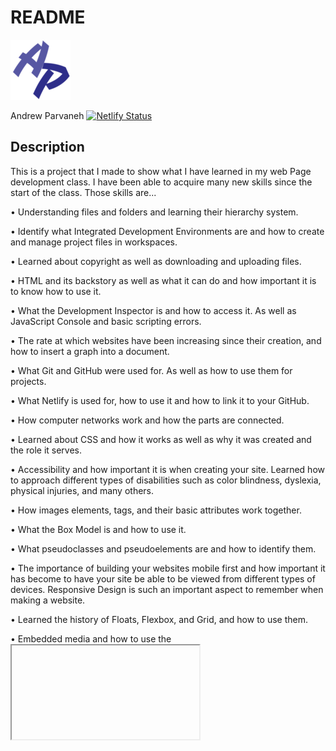 # README
![logo](favicon-96x96.png)

Andrew Parvaneh
[![Netlify Status](https://api.netlify.com/api/v1/badges/67b4d9c5-932b-4a34-b064-d6d2012a5097/deploy-status)](https://app.netlify.com/sites/about-me-andrewparvaneh/deploys)

## Description

This is a project that I made to show what I have learned in my web Page development class. I have been able to acquire many new skills since the start of the class. Those skills are...

•	Understanding files and folders and learning their hierarchy system.

•	Identify what Integrated Development Environments are and how to create and manage project files in workspaces.

•	Learned about copyright as well as downloading and uploading files.

•	HTML and its backstory as well as what it can do and how important it is to know how to use it. 

•	What the Development Inspector is and how to access it. As well as JavaScript Console and basic scripting errors.

•	The rate at which websites have been increasing since their creation, and how to insert a graph into a document. 

•	What Git and GitHub were used for. As well as how to use them for projects.

•	What Netlify is used for, how to use it and how to link it to your GitHub.

•	How computer networks work and how the parts are connected. 

•	Learned about CSS and how it works as well as why it was created and the role it serves.

•	Accessibility and how important it is when creating your site. Learned how to approach different types of disabilities such as      color blindness, dyslexia, physical injuries, and many others.

•	How images elements, tags, and their basic attributes work together.

•	What the Box Model is and how to use it.

•	What pseudoclasses and pseudoelements are and how to identify them.

•	The importance of building your websites mobile first and how important it has become to have your site be able to be viewed from different types of devices. Responsive Design is such an important aspect to remember when making a website. 

•	Learned the history of Floats, Flexbox, and Grid, and how to use them.

•	Embedded media and how to use the <iframe> <video> and <audio> tags.

•	Codepen what it is and how to use it. 

•	The form and function of interface elements and how to use design documentation as a blueprint to plan ahead. Also learned about the C.R.A.P. principals and how to make use of them.

•	How to use tables to display structured data and how to use forms to build interface elements with code.

•	Transitions and basic transforms and how to make animation from CSS transform properties and CSS transitions.

•	How the major navigation paradigms and mobile navigation paradigms. As well how to make and use a navigation bar.


## Roadmap

I am not finished with my website. I plan on improving it as I continue to learn more and more. Hopefully as I improve my skills, I will be able to make the site fantastic.

## Contributing:

For the time being I am not open to contributions. I want to see what I can improve on before I open it up to others.

## Color Scheme:

For my color scheme I did yellowish colors for the background and purplish colors for the text. The purplish colors didn’t end up working out, so I replaced them with black.  The first color had an RGB of 143, 132, 33 and had a hex code of #8F8421. The next color had an RGB of 255, 241, 113 and a hex code of #FFF171. The final of the yellow colors had an RGB of 219, 205, 72 and a hex code of #DBCD48. The first purple color had an RGB of 46, 19, 143 and a hex code of #2E138F. The other purple color had an RGB of 105, 72, 219 and a hex code of #6948DB.

![Color Scheme](color-scheme.png)